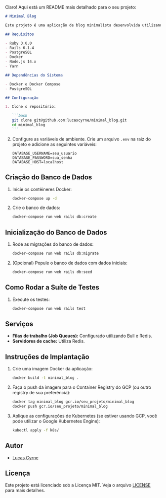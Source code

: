 Claro! Aqui está um README mais detalhado para o seu projeto:

````markdown
# Minimal Blog

Este projeto é uma aplicação de blog minimalista desenvolvida utilizando Ruby on Rails para o backend e Next.js para o frontend. A aplicação é containerizada utilizando Docker e está configurada para ser implantada no Google Cloud Platform (GCP).

## Requisitos

- Ruby 3.0.0
- Rails 6.1.4
- PostgreSQL
- Docker
- Node.js 14.x
- Yarn

## Dependências do Sistema

- Docker e Docker Compose
- PostgreSQL

## Configuração

1. Clone o repositório:

   ```bash
   git clone git@github.com:lucascyrne/minimal_blog.git
   cd minimal_blog
   ```
````

2. Configure as variáveis de ambiente. Crie um arquivo `.env` na raiz do projeto e adicione as seguintes variáveis:

   ```env
   DATABASE_USERNAME=seu_usuario
   DATABASE_PASSWORD=sua_senha
   DATABASE_HOST=localhost
   ```

## Criação do Banco de Dados

1. Inicie os contêineres Docker:

   ```bash
   docker-compose up -d
   ```

2. Crie o banco de dados:

   ```bash
   docker-compose run web rails db:create
   ```

## Inicialização do Banco de Dados

1. Rode as migrações do banco de dados:

   ```bash
   docker-compose run web rails db:migrate
   ```

2. (Opcional) Popule o banco de dados com dados iniciais:

   ```bash
   docker-compose run web rails db:seed
   ```

## Como Rodar a Suíte de Testes

1. Execute os testes:

   ```bash
   docker-compose run web rails test
   ```

## Serviços

- **Filas de trabalho (Job Queues):** Configurado utilizando Bull e Redis.
- **Servidores de cache:** Utiliza Redis.

## Instruções de Implantação

1. Crie uma imagem Docker da aplicação:

   ```bash
   docker build -t minimal_blog .
   ```

2. Faça o push da imagem para o Container Registry do GCP (ou outro registry de sua preferência):

   ```bash
   docker tag minimal_blog gcr.io/seu_projeto/minimal_blog
   docker push gcr.io/seu_projeto/minimal_blog
   ```

3. Aplique as configurações de Kubernetes (se estiver usando GCP, você pode utilizar o Google Kubernetes Engine):

   ```bash
   kubectl apply -f k8s/
   ```

## Autor

- [Lucas Cyrne](https://github.com/lucascyrne)

## Licença

Este projeto está licenciado sob a Licença MIT. Veja o arquivo [LICENSE](LICENSE) para mais detalhes.
